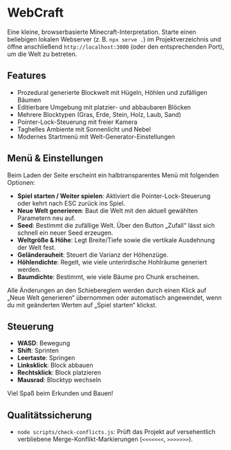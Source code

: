 # WebCraft

Eine kleine, browserbasierte Minecraft-Interpretation. Starte einen beliebigen lokalen Webserver (z. B. `npx serve .`) im Projektverzeichnis und öffne anschließend `http://localhost:3000` (oder den entsprechenden Port), um die Welt zu betreten.

## Features

- Prozedural generierte Blockwelt mit Hügeln, Höhlen und zufälligen Bäumen
- Editierbare Umgebung mit platzier- und abbaubaren Blöcken
- Mehrere Blocktypen (Gras, Erde, Stein, Holz, Laub, Sand)
- Pointer-Lock-Steuerung mit freier Kamera
- Taghelles Ambiente mit Sonnenlicht und Nebel
- Modernes Startmenü mit Welt-Generator-Einstellungen

## Menü & Einstellungen

Beim Laden der Seite erscheint ein halbtransparentes Menü mit folgenden Optionen:

- **Spiel starten / Weiter spielen**: Aktiviert die Pointer-Lock-Steuerung oder kehrt nach ESC zurück ins Spiel.
- **Neue Welt generieren**: Baut die Welt mit den aktuell gewählten Parametern neu auf.
- **Seed**: Bestimmt die zufällige Welt. Über den Button „Zufall“ lässt sich schnell ein neuer Seed erzeugen.
- **Weltgröße & Höhe**: Legt Breite/Tiefe sowie die vertikale Ausdehnung der Welt fest.
- **Geländerauheit**: Steuert die Varianz der Höhenzüge.
- **Höhlendichte**: Regelt, wie viele unterirdische Hohlräume generiert werden.
- **Baumdichte**: Bestimmt, wie viele Bäume pro Chunk erscheinen.

Alle Änderungen an den Schiebereglern werden durch einen Klick auf „Neue Welt generieren“ übernommen oder automatisch angewendet, wenn du mit geänderten Werten auf „Spiel starten“ klickst.

## Steuerung

- **WASD**: Bewegung
- **Shift**: Sprinten
- **Leertaste**: Springen
- **Linksklick**: Block abbauen
- **Rechtsklick**: Block platzieren
- **Mausrad**: Blocktyp wechseln

Viel Spaß beim Erkunden und Bauen!

## Qualitätssicherung

- `node scripts/check-conflicts.js`: Prüft das Projekt auf versehentlich verbliebene Merge-Konflikt-Markierungen (`<<<<<<<`, `>>>>>>>`).
